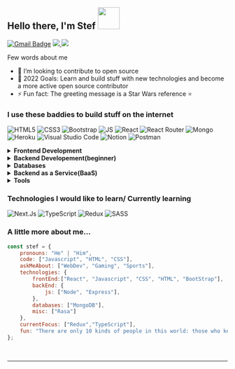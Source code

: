 <h2> Hello there, I'm Stef <img src="https://media.giphy.com/media/mGcNjsfWAjY5AEZNw6/giphy.gif" width="50"> </h2>

[![Gmail Badge](https://img.shields.io/badge/Gmail-D14836?style=for-the-badge&logo=gmail&logoColor=white&link=mailto:stefantraciu20@gmail.com)](mailto:stefantraciu20@gmail.com)
<a href="https://codepen.io/StefFcp" target="_blank"> <img src="https://img.shields.io/badge/Codepen-000000?style=for-the-badge&logo=codepen&logoColor=white" /> </a>
<a href="https://trstefan.github.io/website/" target="_blank"> <img src="https://img.shields.io/badge/website-000000?style=for-the-badge&logo=About.me&logoColor=white" /> </a>

Few words about me

- 👯 I’m looking to contribute to open source
- 🥅 2022 Goals: Learn and build stuff with new technologies and become a more active open source contributor
- ⚡ Fun fact: The greeting message is a Star Wars reference ⭐

### I use these baddies to build stuff on the internet
<img alt="HTML5" src="https://img.shields.io/badge/html5%20-%23E34F26.svg?&style=for-the-badge&logo=html5&logoColor=white"/> <img alt="CSS3" src ="https://img.shields.io/badge/CSS3-1572B6?style=for-the-badge&logo=css3&logoColor=white" /> <img alt="Bootstrap" src ="https://img.shields.io/badge/bootstrap-%23563D7C.svg?style=for-the-badge&logo=bootstrap&logoColor=white"/> <img alt="JS" src= "https://img.shields.io/badge/JavaScript-323330?style=for-the-badge&logo=javascript&logoColor=F7DF1E" /> <img alt="React" src ="https://img.shields.io/badge/react%20-%2320232a.svg?&style=for-the-badge&logo=react&logoColor=%2361DAFB" /> <img alt="React Router" src ="https://img.shields.io/badge/React_Router-CA4245?style=for-the-badge&logo=react-router&logoColor=white" /> <img alt="Mongo" src ="https://img.shields.io/badge/MongoDB-4EA94B?style=for-the-badge&logo=mongodb&logoColor=white" /> <img alt="Heroku" src ="https://img.shields.io/badge/Heroku-430098?style=for-the-badge&logo=heroku&logoColor=white" /> <img alt="Visual Studio Code" src="https://img.shields.io/badge/Visual%20Studio%20Code-0078d7.svg?&style=for-the-badge&logo=visual-studio-code&logoColor=white"/> <img alt="Notion" src ="https://img.shields.io/badge/Notion-%23000000.svg?style=for-the-badge&logo=notion&logoColor=white" /> <img alt="Postman" src ="https://img.shields.io/badge/Postman-FF6C37?style=for-the-badge&logo=postman&logoColor=white" />
<br>
<details>	
  <summary><b>Frontend Development</b></summary>
<img alt="HTML5" src="https://img.shields.io/badge/html5%20-%23E34F26.svg?&style=for-the-badge&logo=html5&logoColor=white"/> <img alt="CSS3" src ="https://img.shields.io/badge/CSS3-1572B6?style=for-the-badge&logo=css3&logoColor=white" /> <img alt="Bootstrap" src ="https://img.shields.io/badge/bootstrap-%23563D7C.svg?style=for-the-badge&logo=bootstrap&logoColor=white"/> <img alt="JS" src= "https://img.shields.io/badge/JavaScript-323330?style=for-the-badge&logo=javascript&logoColor=F7DF1E" /> <img alt="React" src ="https://img.shields.io/badge/react%20-%2320232a.svg?&style=for-the-badge&logo=react&logoColor=%2361DAFB" />
</details>

<details>	
  <summary><b>Backend Developement(beginner)</b></summary>
   <img alt="NodeJS" src="https://img.shields.io/badge/Node.js-43853D?style=for-the-badge&logo=node.js&logoColor=white"> <img alt="Express" src="https://img.shields.io/badge/Express.js-404D59?style=for-the-badge">
</details>

<details>	
  <summary><b>Databases</b></summary>
    <img alt="Mongo" src ="https://img.shields.io/badge/MongoDB-4EA94B?style=for-the-badge&logo=mongodb&logoColor=white" />
</details>

<details>	
  <summary><b>Backend as a Service(BaaS)</b></summary>
    <img alt="Heroku" src ="https://img.shields.io/badge/Heroku-430098?style=for-the-badge&logo=heroku&logoColor=white" />
</details>

<details>	
  <summary><b>Tools</b></summary>
    <img alt="Visual Studio Code" src="https://img.shields.io/badge/Visual%20Studio%20Code-0078d7.svg?&style=for-the-badge&logo=visual-studio-code&logoColor=white"/> <img alt="Notion" src ="https://img.shields.io/badge/Notion-%23000000.svg?style=for-the-badge&logo=notion&logoColor=white" /> <img alt="Postman" src ="https://img.shields.io/badge/Postman-FF6C37?style=for-the-badge&logo=postman&logoColor=white" />
</details> 

### Technologies I would like to learn/ Currently learning
<img alt="Next.Js" src ="https://img.shields.io/badge/next.js-000000?style=for-the-badge&logo=nextdotjs&logoColor=white" /> <img alt="TypeScript" src ="https://img.shields.io/badge/typescript-%23007ACC.svg?style=for-the-badge&logo=typescript&logoColor=white" /> <img alt="Redux" src ="https://img.shields.io/badge/redux-%23593d88.svg?style=for-the-badge&logo=redux&logoColor=white" /> <img alt="SASS" src ="https://img.shields.io/badge/SASS-hotpink.svg?style=for-the-badge&logo=SASS&logoColor=white" />
<br>
### A little more about me...  

```javascript
const stef = {
    pronouns: "He" | "Him",
    code: ["Javascript", "HTML", "CSS"],
    askMeAbout: ["WebDev", "Gaming", "Sports"],
    technologies: {
        frontEnd:["React", "Javascript", "CSS", "HTML", "BootStrap"],
        backEnd: {
            js: ["Node", "Express"],
        },
        databases: ["MongoDB"],
        misc: ["Rasa"]
    },
    currentFocus: ["Redux","TypeScript"],
    fun: "There are only 10 kinds of people in this world: those who know binary and those who don’t."
};
```
<br>

----
<br>
